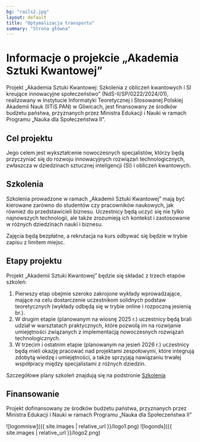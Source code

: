 ```yaml
---
bg: "rails2.jpg"
layout: default
title: "Optymalizacja transportu"
summary: "Strona główna"
---
```


# Informacje o projekcie „Akademia Sztuki Kwantowej”


Projekt „Akademia Sztuki Kwantowej: Szkolenia z obliczeń kwantowych i SI
kreujące innowacyjne społeczeństwo” (NdS-II/SP/0222/2024/01), realizowany w
Instytucie Informatyki Teoretycznej i Stosowanej Polskiej Akademii Nauk (IITiS
PAN) w Gliwicach, jest finansowany ze środków budżetu państwa, przyznanych przez
Ministra Edukacji i Nauki  w ramach Programu „Nauka dla Społeczeństwa II”. 


## Cel projektu
Jego celem jest wykształcenie nowoczesnych specjalistów, którzy będą przyczyniać
się do rozwoju innowacyjnych rozwiązań technologicznych, zwłaszcza w dziedzinach
sztucznej inteligencji (SI) i obliczeń kwantowych.

## Szkolenia

Szkolenia prowadzone w ramach „Akademii Sztuki Kwantowej” mają być kierowane
zarówno do studentów czy pracowników naukowych, jak również do przedstawicieli
biznesu. Uczestnicy będą uczyć się nie tylko najnowszych technologii, ale także
zrozumieją ich kontekst i zastosowanie w różnych dziedzinach nauki i biznesu.

Zajęcia będą bezpłatne, a rekrutacja na kurs odbywać się będzie w trybie zapisu
z limitem miejsc.

## Etapy projektu

Projekt „Akademii Sztuki Kwantowej” będzie się składać z trzech etapów szkoleń:

1. Pierwszy etap obejmie szeroko zakrojone wykłady wprowadzające, mające na celu
   dostarczenie uczestnikom solidnych podstaw teoretycznych (wykłady odbędą się
   w trybie online i rozpoczną jesienią br.).
2. W drugim etapie (planowanym na wiosnę 2025 r.) uczestnicy będą brali udział w
   warsztatach praktycznych, które pozwolą im na rozwijanie umiejętności
   związanych z implementacją nowoczesnych rozwiązań technologicznych.
3. W trzecim i ostatnim etapie (planowanym na jesień 2026 r.) uczestnicy będą
   mieli okazję pracować nad projektami zespołowymi, które integrują zdobytą
   wiedzę i umiejętności, a także sprzyjają nawiązaniu trwałej współpracy między
   specjalistami z różnych dziedzin.

Szczegółowe plany szkoleń znajdują się na podstronie [Szkolenia](trainings/)
## Finansowanie


Projekt dofinansowany ze środków budżetu państwa, przyznanych przez Ministra
Edukacji i Nauki w ramach Programu „Nauka dla
Społeczeństwa II"

![logomnisw]({{ site.images | relative_url }}/logo1.png)
![logonds]({{ site.images | relative_url }}/logo2.png)
